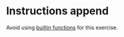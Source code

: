 # Instructions append

Avoid using [builtin functions](https://ziglang.org/documentation/master/#Builtin-Functions) for this exercise.
